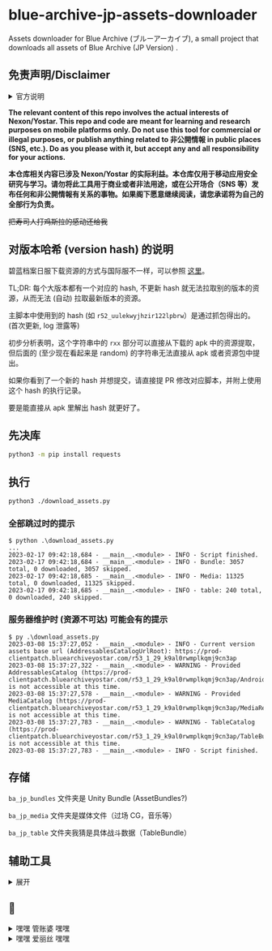# blue-archive-jp-assets-downloader
Assets downloader for Blue Archive (ブルーアーカイブ), a small project that downloads all assets of Blue Archive (JP Version) .

## **免责声明/Disclaimer**

<details><summary>官方说明</summary>
<p>

根据[日服官方推特](https://twitter.com/Blue_ArchiveJP/status/1633361958916456448)于今日下午（2023-03-08T15:00+0800）的声明：

> 【重要なお知らせ】
>「ブルーアーカイブ」の非公開情報を不正に取得し、SNSなどで情報を広める(リーク)行為に関するお知らせを掲載いたします。
>
>リークは禁止行為ですので、今後発見した場合、法的措置を含めた厳しい対応を検討いたします。

[详细说明](https://bluearchive.jp/news/newsJump/295)：

> 現在、通常のご利用では取得できない非公開情報を不正に抜き取り、該当情報をリーク(※注1)する行為が確認されています。
>
> リーク行為は、運営スケジュールの進行に支障をきたすだけではなく、何よりゲーム内の演出や展開を期待していただいている皆様の体験を損なうことに繋がります。
>
> 今後、リーク行為を発見した場合、法的措置を含めた厳しい対応を検討いたします。
>
>
>
> 「ブルーアーカイブ」運営チームといたしましては、先生の皆様の期待、喜び、そして感動といった体験を大切にしたいと考えております。
>
> これからも先生の皆様に、感動できる様々な体験をご提供することを目指しながら、日々不正行為を監視し、その貴重な体験が損なわれないよう努めてまいります。
>
> ※注1
>
> リーク行為とは、正式公開前にデータの解析など、利用規約に違反する手段で、ゲーム内データ、およびコンテンツを不正に取得し、SNS等で拡散する不正行為を指します。
>
> また、非公開情報にはゲーム内の生徒画像、パラメーター、3Dモデル、あらゆる画像、音楽、映像およびテクスチャ、データテーブルなど通常のご利用では取得できないものが含まれております。

</p>
</details>


**The relevant content of this repo involves the actual interests of Nexon/Yostar. This repo and code are meant for learning and research purposes on mobile platforms only. Do not use this tool for commercial or illegal purposes, or publish anything related to 非公開情報 in public places (SNS, etc.).  Do as you please with it, but accept any and all responsibility for your actions.**

**本仓库相关内容已涉及 Nexon/Yostar 的实际利益。本仓库仅用于移动应用安全研究与学习。请勿将此工具用于商业或者非法用途，或在公开场合（SNS 等）发布任何和非公開情報有关系的事物。如果阁下愿意继续阅读，请您承诺将为自己的全部行为负责。**

~~把寿司人打鸡斯拉的感动还给我~~

## 对版本哈希 (version hash) 的说明

碧蓝档案日服下载资源的方式与国际服不一样，可以参照 [这里](https://github.com/xiongnemo/blue-archive-jp-assets-downloader/issues/1)。

TL;DR: 每个大版本都有一个对应的 hash, 不更新 hash 就无法拉取别的版本的资源，从而无法 (自动) 拉取最新版本的资源。

主脚本中使用到的 hash (如 `r52_uulekwyjhzir122lpbrw`）是通过抓包得出的。(首次更新, log 泄露等)

初步分析表明，这个字符串中的 `rxx` 部分可以直接从下载的 apk 中的资源提取，但后面的 (至少现在看起来是 random) 的字符串无法直接从 apk 或者资源包中提出。

如果你看到了一个新的 hash 并想提交，请直接提 PR 修改对应脚本，并附上使用这个 hash 的执行记录。

要是能直接从 apk 里解出 hash 就更好了。

## 先决库

```bash
python3 -m pip install requests
```

## 执行

```bash
python3 ./download_assets.py
```

### 全部跳过时的提示

```pwsh
$ python .\download_assets.py
...
2023-02-17 09:42:18,684 - __main__.<module> - INFO - Script finished.
2023-02-17 09:42:18,684 - __main__.<module> - INFO - Bundle: 3057 total, 0 downloaded, 3057 skipped.
2023-02-17 09:42:18,685 - __main__.<module> - INFO - Media: 11325 total, 0 downloaded, 11325 skipped.
2023-02-17 09:42:18,685 - __main__.<module> - INFO - table: 240 total, 0 downloaded, 240 skipped.
```

### 服务器维护时 (资源不可达) 可能会有的提示

```pwsh
$ py .\download_assets.py
2023-03-08 15:37:27,052 - __main__.<module> - INFO - Current version assets base url (AddressablesCatalogUrlRoot): https://prod-clientpatch.bluearchiveyostar.com/r53_1_29_k9al0rwmplkqmj9cn3ap
2023-03-08 15:37:27,322 - __main__.<module> - WARNING - Provided AddressablesCatalog (https://prod-clientpatch.bluearchiveyostar.com/r53_1_29_k9al0rwmplkqmj9cn3ap/Android/) is not accessible at this time.
2023-03-08 15:37:27,578 - __main__.<module> - WARNING - Provided MediaCatalog (https://prod-clientpatch.bluearchiveyostar.com/r53_1_29_k9al0rwmplkqmj9cn3ap/MediaResources/) is not accessible at this time.
2023-03-08 15:37:27,783 - __main__.<module> - WARNING - TableCatalog (https://prod-clientpatch.bluearchiveyostar.com/r53_1_29_k9al0rwmplkqmj9cn3ap/TableBundles/TableCatalog.json) is not accessible at this time.
2023-03-08 15:37:27,783 - __main__.<module> - INFO - Script finished.
```

## 存储

`ba_jp_bundles` 文件夹是 Unity Bundle (AssetBundles?)

`ba_jp_media` 文件夹是媒体文件（过场 CG，音乐等）

`ba_jp_table` 文件夹我猜是具体战斗数据（TableBundle）

## 辅助工具

<details><summary>展开</summary>
<p>

### 下载日服 APK

`download_latest_apk.py`: 从 QooApp 下载其最新版本，并与官方做比照。修改自 [Blue-Archive---Asset-Downloader](https://github.com/K0lb3/Blue-Archive---Asset-Downloader)

```pwsh
python .\download_latest_apk.py
2023-01-31 13:55:22,903 - root.get_latest_version - INFO - fetching lastest version from yostar server
2023-01-31 13:55:36,279 - root.<module> - INFO - Online version: 1.27.189790
2023-01-31 13:55:36,280 - root.download_ba_apk - INFO - downloading latest apk from QooApp
2023-01-31 13:56:00,321 - __main__.download_ba_apk - INFO - Downloaded version: 1.27.189790
2023-01-31 13:56:00,321 - __main__.download_ba_apk - INFO - Unity version used: 2021.3.12f1
```

### 下载日服 APK 对应的 OBB

`download_latest_obb.py`: 从 QooApp 下载其最新版本的 OBB。修改自 [apk_patcher](https://github.com/UnknownCollections/apk_patcher/blob/master/apk_patcher/tools/qooapp.py)

```pwsh
python .\download_latest_obb.py
2023-01-30 22:31:13,947 - <class '__main__.QooAppStore'>.0dca010b76e7e353.__init__ - INFO - Initializing QooAppStore with device_id 0dca010b76e7e353
2023-01-30 22:31:13,947 - <class '__main__.QooAppStore'>.0dca010b76e7e353.generate_token - INFO - Requesting QooAppStore token...
2023-01-30 22:31:16,341 - <class '__main__.QooAppStore'>.0dca010b76e7e353.generate_token - INFO - Get QooAppStore token: cb5f55eddf60ca5011c88c52d25c02e3a55d3e54
2023-01-30 22:31:16,342 - <class '__main__.QooAppStore'>.0dca010b76e7e353.__init__ - INFO - Initialized QooAppStore with token cb5f55eddf60ca5011c88c52d25c02e3a55d3e54
2023-01-30 22:31:18,849 - __main__.<module> - INFO - Downloading OBB file from https://d.qoo-apk.com/12252/obb/main.189790.com.YostarJP.BlueArchive.obb to main.189790.com.YostarJP.BlueArchive.obb
2023-01-30 22:31:36,672 - __main__.<module> - INFO - Script finished. OBB file saved to main.189790.com.YostarJP.BlueArchive.obb
```

### 解包 assets

* `extract_bundles.py`: 解包由此下载脚本下载的 bundles，并默认存储于 `ba_jp_bundles_extracted` 文件夹。需要 `UnityPy==1.7.21`。建议在 Linux 环境下运行（WSL 也可以）。从 `UnityPy` [样例](https://github.com/K0lb3/UnityPy#example)修改而来

* 默认解包 `Texture2D`，`Sprite`，`TextAsset`，`MonoBehaviour`。前三者足够运行（包里的）Spine 动画。

```bash
> $ python3 ./extract_bundles.py
```

### 解包 TableBundles

* `extract_table_bundles`: 解包由此下载脚本下载的 TableBundles，并默认存储于 `ba_jp_table_extracted` 文件夹。需要 `xxhash`。`MersenneTwister` 的实现从 [Blue-Archive---Asset-Downloader](https://github.com/K0lb3/Blue-Archive---Asset-Downloader/blob/main/lib/MersenneTwister.py) 借用。


```pwsh
python .\extract_table_bundles.py
2023-03-01 08:43:50,811 - root.unzip_all_table_bundles - INFO - Loading from D:\UserData\Documents\GitHub\blue-archive-jp-assets-downloader\ba_jp_table\Battle.zip
2023-03-01 08:43:50,813 - root.unzip_all_table_bundles - INFO - Reading animationmappingdata.json from D:\UserData\Documents\GitHub\blue-archive-jp-assets-downloader\ba_jp_table\Battle.zip
2023-03-01 08:43:50,815 - root.unzip_all_table_bundles - INFO - Extracting animationmappingdata.json to D:\UserData\Documents\GitHub\blue-archive-jp-assets-downloader\ba_jp_table_extracted\Battle
2023-03-01 08:43:50,815 - root.unzip_all_table_bundles - INFO - Extracted animationmappingdata.json to D:\UserData\Documents\GitHub\blue-archive-jp-assets-downloader\ba_jp_table_extracted\Battle\animationmappingdata.json
2023-03-01 08:43:50,815 - root.unzip_all_table_bundles - INFO - Reading logiceffectdata.json from D:\UserData\Documents\GitHub\blue-archive-jp-assets-downloader\ba_jp_table\Battle.zip
...
```
### 合并视频与音轨

* 由 [lwd-temp](https://github.com/lwd-temp) 在 [pr/6](https://github.com/xiongnemo/blue-archive-jp-assets-downloader/pull/6) 中提供。
* `combine_videos.py`: 合并由此下载脚本下载的视频文件（因为视频和音轨是分开存放的），并默认存储于 `ba_jp_media_combined` 文件夹。需要 `ffmpeg-python`。

```pwsh
py .\combine_videos.py        
2023-03-16 21:40:13,083 - root.match_files - INFO - Found ba_jp_media\Cafe\PV\PV_1_Sound.ogg for ba_jp_media\Cafe\PV\PV_1_Video.mp4, score 5
2023-03-16 21:40:13,126 - root.match_files - INFO - Found ba_jp_media\Cafe\PV\PV_2_Sound.ogg for ba_jp_media\Cafe\PV\PV_2_Video.mp4, score 5
2023-03-16 21:40:13,169 - root.match_files - INFO - Found ba_jp_media\Cafe\PV\PV_3_Sound.ogg for ba_jp_media\Cafe\PV\PV_3_Video.mp4, score 5
2023-03-16 21:40:13,212 - root.match_files - INFO - Found ba_jp_media\Cafe\PV\PV_4_Sound.ogg for ba_jp_media\Cafe\PV\PV_4_Video.mp4, score 5
2023-03-16 21:40:13,258 - root.match_files - INFO - Found ba_jp_media\Scenario\Event\10000_Title_Sound.ogg for ba_jp_media\Scenario\Event\10000_Title_Video.mp4, score 12
2023-03-16 21:40:13,304 - root.match_files - INFO - Found ba_jp_media\Scenario\Event\10001_Title_Sound.ogg for ba_jp_media\Scenario\Event\10001_Title_Video.mp4, score 12
2023-03-16 21:40:13,350 - root.match_files - INFO - Found ba_jp_media\Scenario\Event\10002_Title_Sound.ogg for ba_jp_media\Scenario\Event\10002_Title_Video.mp4, score 12
2023-03-16 21:40:13,396 - root.match_files - INFO - Found ba_jp_media\Scenario\Event\10003_Title_Sound.ogg for ba_jp_media\Scenario\Event\10003_Title_Video.mp4, score 12
2023-03-16 21:40:13,441 - root.match_files - INFO - Found ba_jp_media\Scenario\Event\10004_Title_Sound.ogg for ba_jp_media\Scenario\Event\10004_Title_Video.mp4, score 12
2023-03-16 21:40:13,487 - root.match_files - INFO - Found ba_jp_media\Scenario\Event\10005_Title_Sound.ogg for ba_jp_media\Scenario\Event\10005_Title_Video.mp4, score 12
2023-03-16 21:40:13,535 - root.match_files - INFO - Found ba_jp_media\Scenario\Event\10006_Title_Sound.ogg for ba_jp_media\Scenario\Event\10006_Title_Video.mp4, score 12
2023-03-16 21:40:13,581 - root.match_files - INFO - Found ba_jp_media\Scenario\Event\10007_Title_Sound.ogg for ba_jp_media\Scenario\Event\10007_Title_Video.mp4, score 12
2023-03-16 21:40:13,627 - root.match_files - INFO - Found ba_jp_media\Scenario\Event\10008_Title_Sound.ogg for ba_jp_media\Scenario\Event\10008_Title_Video.mp4, score 12
2023-03-16 21:40:13,673 - root.match_files - INFO - Found ba_jp_media\Scenario\Event\10009_Title_Sound.ogg for ba_jp_media\Scenario\Event\10009_Title_Video.mp4, score 12
2023-03-16 21:40:13,719 - root.match_files - INFO - Found ba_jp_media\Scenario\Event\10010_Title_Sound.ogg for ba_jp_media\Scenario\Event\10010_Title_Video.mp4, score 12
2023-03-16 21:40:13,765 - root.match_files - INFO - Found ba_jp_media\Scenario\Event\10011_Title_Sound.ogg for ba_jp_media\Scenario\Event\10011_Title_Video.mp4, score 12
2023-03-16 21:40:13,811 - root.match_files - INFO - Found ba_jp_media\Scenario\Event\10012_Title_Sound.ogg for ba_jp_media\Scenario\Event\10012_Title_Video.mp4, score 12
2023-03-16 21:40:13,857 - root.match_files - INFO - Found ba_jp_media\Scenario\Event\10013_Title_Sound.ogg for ba_jp_media\Scenario\Event\10013_Title_Video.mp4, score 12
2023-03-16 21:40:13,903 - root.match_files - INFO - Found ba_jp_media\Scenario\Event\10014_Title_Sound.ogg for ba_jp_media\Scenario\Event\10014_Title_Video.mp4, score 12
2023-03-16 21:40:13,948 - root.match_files - INFO - Found ba_jp_media\Scenario\Event\10015_Title_Sound.ogg for ba_jp_media\Scenario\Event\10015_Title_Video.mp4, score 12
2023-03-16 21:40:13,999 - root.match_files - INFO - Found ba_jp_media\Scenario\Event\10016_Title_Sound.ogg for ba_jp_media\Scenario\Event\10016_Title_Video.mp4, score 12
2023-03-16 21:40:14,045 - root.match_files - INFO - Found ba_jp_media\Scenario\Event\10017_Title_Sound.ogg for ba_jp_media\Scenario\Event\10017_Title_Video.mp4, score 12
2023-03-16 21:40:14,092 - root.match_files - INFO - Found ba_jp_media\Scenario\Event\10018_Title_Sound.ogg for ba_jp_media\Scenario\Event\10018_Title_Video.mp4, score 12
2023-03-16 21:40:14,137 - root.match_files - INFO - Found ba_jp_media\Scenario\Main\104000_ED_Sound.ogg for ba_jp_media\Scenario\Main\104000_ED_Video.mp4, score 10
2023-03-16 21:40:14,181 - root.match_files - INFO - Found ba_jp_media\Scenario\Main\22000_MV_Sound.ogg for ba_jp_media\Scenario\Main\22000_MV_Video.mp4, score 9
2023-03-16 21:40:14,227 - root.match_files - INFO - Found ba_jp_media\Scenario\Main\Test_01_Sound.ogg for ba_jp_media\Scenario\Main\Test_01_Video.mp4, score 8
2023-03-16 21:40:18,925 - root.match_files - INFO - Found ba_jp_media\Audio\Videos\pv-a.ogg for ba_jp_media\Video\pv-v.mp4, score 3
2023-03-16 21:40:18,925 - root.combine_and_output - INFO - Combining ba_jp_media\Cafe\PV\PV_1_Video.mp4 and ba_jp_media\Cafe\PV\PV_1_Sound.ogg to ba_jp_media_combined\PV_1_Video.mp4
ffmpeg version 6.0-full_build-www.gyan.dev Copyright (c) 2000-2023 the FFmpeg developers
...
```

</p>
</details>

## 💈

<details><summary>嘿嘿 管账婆 嘿嘿</summary>
<p>

对于体操服优香，我的评价是四个字：好有感觉。我主要想注重于两点，来阐述我对于体操服优香的拙见：第一，我非常喜欢优香。优香的立绘虽然把优香作为好母亲的一面展现了出来（安产型的臀部）。但是她这个头发，尤其是双马尾，看起来有点奇怪。但是这个羁绊剧情里的优香，马尾非常的自然，看上去比较长，真的好棒，好有感觉。这个泛红的脸颊，迷离的眼神，和这个袖口与手套之间露出的白皙手腕，我就不多说了。第二，我非常喜欢体操服。这是在很久很久之前，在认识优香之前，完完全全的xp使然。然而优香她不仅穿体操服，她还扎单马尾，她还穿外套，她竟然还不好好穿外套，她甚至在脸上贴星星（真的好可爱）。（倒吸一口凉气）我的妈呀，这已经到了仅仅是看一眼都能让人癫狂的程度。然而体操服优香并不实装，她真的只是给你看一眼，哈哈。与其说体操服优香让我很有感觉，不如说体操服优香就是为了我的xp量身定做的。抛开这一切因素，只看性格，优香也是数一数二的好女孩：公私分明，精明能干;但是遇到不擅长的事情也会变得呆呆的。我想和优香一起养一个爱丽丝当女儿，所以想在这里问一下大家，要买怎样的枕头才能做这样的梦呢？优香是越看越可爱的，大家可以不必拘束于这机会上的小粗腿优香，大胆的发现这个又呆又努力的女孩真正的可爱之处。

</p>
</details>

<details><summary>嘿嘿 爱丽丝 嘿嘿</summary>
<p>

我可爱的爱丽丝闺女 嘿嘿 没有你我可怎么活啊

![image](https://user-images.githubusercontent.com/38759782/214242400-b1b029c0-0676-4466-8570-86d7ae38037a.png)

今天我们物理开始讲磁力了，物理老师说铁，镍，钴一类的东西都能被磁化，我听完就悟了，大彻大悟。
课后我问老师：“老师，是不是钴和镍都可以被磁化？”
老师笑了笑，说：“是的。怎么了？”
我赶忙追问：“那我对爱丽丝的爱是不是也可以被磁化？
老师疑惑了，问为什么？
我笑着，红了眼眶：“因为我对爱丽丝的爱就像铁打造的拖拉机一样，轰轰烈烈哐哐锵锵。

给人一种妈妈😇后留下的天真可爱但不知道发生了什么的女儿学着妈妈😇前的样子哄爸爸开心但是又再次让爸爸想起了妈妈的音容笑貌的感觉😢顺带一提爸爸的设定是因为过度悲伤只能住进疗养院只有每周一可以探视

![680EC47E322CA2F691458F7B2A761D28](https://user-images.githubusercontent.com/38759782/218291278-1cae2b3c-409e-4f0c-8f6c-27d337ae5f3a.jpg)

上次抱抱，这次比心还抢📫东西，下次要干什么已经不敢想了



![2N_ GDAG%LA_CKB )J{SVQP](https://user-images.githubusercontent.com/38759782/218412572-eb691657-0669-47f8-9376-db5598703b47.gif)

最害怕的一集

![image](https://user-images.githubusercontent.com/38759782/221453505-a0da27ad-6d89-40fa-afcb-ee7cf72abb14.png)

  
</p>
</details>
